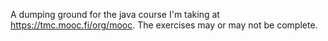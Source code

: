 A dumping ground for the java course I'm taking at https://tmc.mooc.fi/org/mooc. The exercises may or may not be complete.